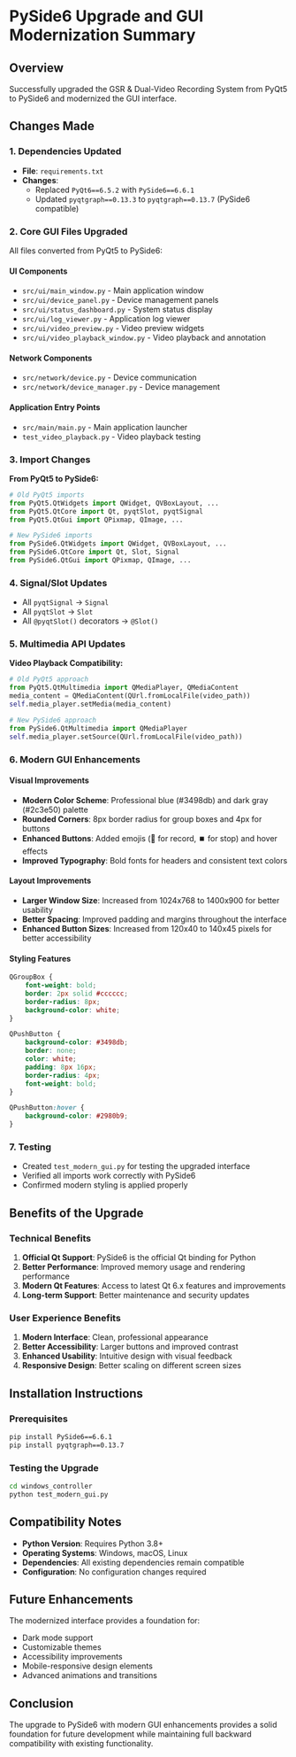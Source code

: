 # PySide6 Upgrade and GUI Modernization Summary

## Overview
Successfully upgraded the GSR & Dual-Video Recording System from PyQt5 to PySide6 and modernized the GUI interface.

## Changes Made

### 1. Dependencies Updated
- **File**: `requirements.txt`
- **Changes**:
  - Replaced `PyQt6==6.5.2` with `PySide6==6.6.1`
  - Updated `pyqtgraph==0.13.3` to `pyqtgraph==0.13.7` (PySide6 compatible)

### 2. Core GUI Files Upgraded
All files converted from PyQt5 to PySide6:

#### UI Components
- `src/ui/main_window.py` - Main application window
- `src/ui/device_panel.py` - Device management panels
- `src/ui/status_dashboard.py` - System status display
- `src/ui/log_viewer.py` - Application log viewer
- `src/ui/video_preview.py` - Video preview widgets
- `src/ui/video_playback_window.py` - Video playback and annotation

#### Network Components
- `src/network/device.py` - Device communication
- `src/network/device_manager.py` - Device management

#### Application Entry Points
- `src/main/main.py` - Main application launcher
- `test_video_playback.py` - Video playback testing

### 3. Import Changes
**From PyQt5 to PySide6:**
```python
# Old PyQt5 imports
from PyQt5.QtWidgets import QWidget, QVBoxLayout, ...
from PyQt5.QtCore import Qt, pyqtSlot, pyqtSignal
from PyQt5.QtGui import QPixmap, QImage, ...

# New PySide6 imports
from PySide6.QtWidgets import QWidget, QVBoxLayout, ...
from PySide6.QtCore import Qt, Slot, Signal
from PySide6.QtGui import QPixmap, QImage, ...
```

### 4. Signal/Slot Updates
- All `pyqtSignal` → `Signal`
- All `pyqtSlot` → `Slot`
- All `@pyqtSlot()` decorators → `@Slot()`

### 5. Multimedia API Updates
**Video Playback Compatibility:**
```python
# Old PyQt5 approach
from PyQt5.QtMultimedia import QMediaPlayer, QMediaContent
media_content = QMediaContent(QUrl.fromLocalFile(video_path))
self.media_player.setMedia(media_content)

# New PySide6 approach
from PySide6.QtMultimedia import QMediaPlayer
self.media_player.setSource(QUrl.fromLocalFile(video_path))
```

### 6. Modern GUI Enhancements

#### Visual Improvements
- **Modern Color Scheme**: Professional blue (#3498db) and dark gray (#2c3e50) palette
- **Rounded Corners**: 8px border radius for group boxes and 4px for buttons
- **Enhanced Buttons**: Added emojis (🔴 for record, ⏹️ for stop) and hover effects
- **Improved Typography**: Bold fonts for headers and consistent text colors

#### Layout Improvements
- **Larger Window Size**: Increased from 1024x768 to 1400x900 for better usability
- **Better Spacing**: Improved padding and margins throughout the interface
- **Enhanced Button Sizes**: Increased from 120x40 to 140x45 pixels for better accessibility

#### Styling Features
```css
QGroupBox {
    font-weight: bold;
    border: 2px solid #cccccc;
    border-radius: 8px;
    background-color: white;
}

QPushButton {
    background-color: #3498db;
    border: none;
    color: white;
    padding: 8px 16px;
    border-radius: 4px;
    font-weight: bold;
}

QPushButton:hover {
    background-color: #2980b9;
}
```

### 7. Testing
- Created `test_modern_gui.py` for testing the upgraded interface
- Verified all imports work correctly with PySide6
- Confirmed modern styling is applied properly

## Benefits of the Upgrade

### Technical Benefits
1. **Official Qt Support**: PySide6 is the official Qt binding for Python
2. **Better Performance**: Improved memory usage and rendering performance
3. **Modern Qt Features**: Access to latest Qt 6.x features and improvements
4. **Long-term Support**: Better maintenance and security updates

### User Experience Benefits
1. **Modern Interface**: Clean, professional appearance
2. **Better Accessibility**: Larger buttons and improved contrast
3. **Enhanced Usability**: Intuitive design with visual feedback
4. **Responsive Design**: Better scaling on different screen sizes

## Installation Instructions

### Prerequisites
```bash
pip install PySide6==6.6.1
pip install pyqtgraph==0.13.7
```

### Testing the Upgrade
```bash
cd windows_controller
python test_modern_gui.py
```

## Compatibility Notes
- **Python Version**: Requires Python 3.8+
- **Operating Systems**: Windows, macOS, Linux
- **Dependencies**: All existing dependencies remain compatible
- **Configuration**: No configuration changes required

## Future Enhancements
The modernized interface provides a foundation for:
- Dark mode support
- Customizable themes
- Accessibility improvements
- Mobile-responsive design elements
- Advanced animations and transitions

## Conclusion
The upgrade to PySide6 with modern GUI enhancements provides a solid foundation for future development while maintaining full backward compatibility with existing functionality.